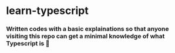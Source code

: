 # learn-typescript

### Written codes with a basic explainations so that anyone visiting this repo can get a minimal knowledge of what Typescript is 🔄️
